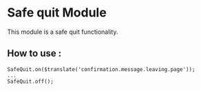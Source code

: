 # Safe quit Module

This module is a safe quit functionality.

## How to use :

    SafeQuit.on($translate('confirmation.message.leaving.page'));
    ...
    SafeQuit.off();
